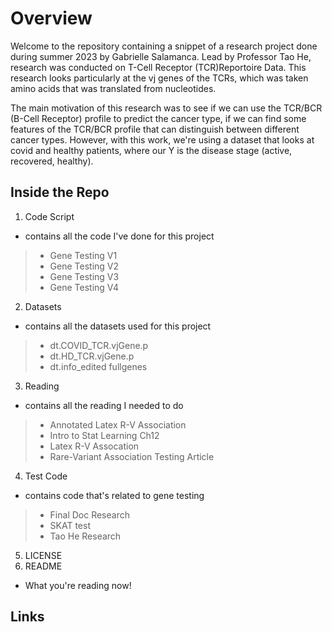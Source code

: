 # Overview
Welcome to the repository containing a snippet of a research project done during summer 2023 by Gabrielle Salamanca. Lead by Professor Tao He, research was conducted on T-Cell Receptor (TCR)Reportoire Data. This research looks particularly at the vj genes of the TCRs, which was taken amino acids that was translated from nucleotides.  

The main motivation of this research was to see if we can use the TCR/BCR (B-Cell Receptor) profile to predict the cancer type, if we can find some features of the TCR/BCR profile that can distinguish between different cancer types. However, with this work, we're using a dataset that looks at covid and healthy patients, where our Y is the disease stage (active, recovered, healthy).

## Inside the Repo
1. Code Script
- contains all the code I've done for this project
> - Gene Testing V1
> - Gene Testing V2
> - Gene Testing V3
> - Gene Testing V4
2. Datasets
- contains all the datasets used for this project
> - dt.COVID_TCR.vjGene.p
> - dt.HD_TCR.vjGene.p
> - dt.info_edited
> fullgenes
3. Reading
- contains all the reading I needed to do
> - Annotated Latex R-V Association
> - Intro to Stat Learning Ch12
> - Latex R-V Assocation
> - Rare-Variant Association Testing Article
4. Test Code
- contains code that's related to gene testing
> - Final Doc Research
> - SKAT test
> - Tao He Research
5. LICENSE
6. README
- What you're reading now!

## Links